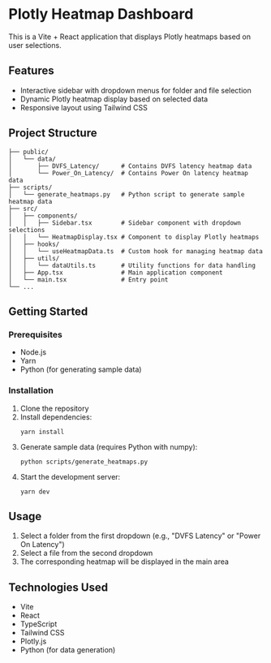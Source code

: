 # Plotly Heatmap Dashboard

This is a Vite + React application that displays Plotly heatmaps based on user selections.

## Features

- Interactive sidebar with dropdown menus for folder and file selection
- Dynamic Plotly heatmap display based on selected data
- Responsive layout using Tailwind CSS

## Project Structure

```
├── public/
│   └── data/
│       ├── DVFS_Latency/      # Contains DVFS latency heatmap data
│       └── Power_On_Latency/  # Contains Power On latency heatmap data
├── scripts/
│   └── generate_heatmaps.py   # Python script to generate sample heatmap data
├── src/
│   ├── components/
│   │   ├── Sidebar.tsx        # Sidebar component with dropdown selections
│   │   └── HeatmapDisplay.tsx # Component to display Plotly heatmaps
│   ├── hooks/
│   │   └── useHeatmapData.ts  # Custom hook for managing heatmap data
│   ├── utils/
│   │   └── dataUtils.ts       # Utility functions for data handling
│   ├── App.tsx                # Main application component
│   └── main.tsx               # Entry point
└── ...
```

## Getting Started

### Prerequisites

- Node.js
- Yarn
- Python (for generating sample data)

### Installation

1. Clone the repository
2. Install dependencies:
   ```
   yarn install
   ```
3. Generate sample data (requires Python with numpy):
   ```
   python scripts/generate_heatmaps.py
   ```
4. Start the development server:
   ```
   yarn dev
   ```

## Usage

1. Select a folder from the first dropdown (e.g., "DVFS Latency" or "Power On Latency")
2. Select a file from the second dropdown
3. The corresponding heatmap will be displayed in the main area

## Technologies Used

- Vite
- React
- TypeScript
- Tailwind CSS
- Plotly.js
- Python (for data generation)
